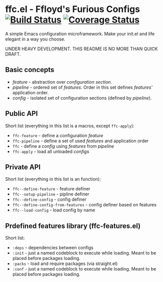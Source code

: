 # ffc.el - Ffloyd's Furious Configs [![Build Status](https://travis-ci.org/ffloyd/ffc.svg?branch=master)](https://travis-ci.org/ffloyd/ffc) [![Coverage Status](https://coveralls.io/repos/github/ffloyd/ffc/badge.svg?branch=master)](https://coveralls.io/github/ffloyd/ffc?branch=master)

A simple Emacs configuration microframework. Make your init.el and life elegant in a way you choose.

UNDER HEAVY DEVELOPMENT. THIS README IS NO MORE THAN QUICK DRAFT. 

## Basic concepts

* _feature_ - abstraction over _configuration section_.
* _pipeline_ - ordered set of _features_. Order in this set defines _features'_ application order.
* _config_ - isolated set of configuration sections (defined by _pipeline_).

## Public API

Short list (everything in this list is a macros, except `ffc-apply`):

* `ffc-feature` - define a configuration _feature_
* `ffc-pipeline` - define a set of used _features_ and application order
* `ffc` - define a _config_ using _features_ from _pipeline_
* `ffc-apply` - load all unloaded _configs_

## Private API

Short list (everything in this list is an function):

* `ffc--define-feature` - feature definer
* `ffc--setup-pipeline` - pipline definer
* `ffc--define-config` - config definer
* `ffc--define-config-from-features` - config definer based on features
* `ffc--load-config` - load config by name

## Prdefined features library (ffc-features.el)

Short list:

* `:deps` - dependencies between configs
* `:init` - just a named codeblock to execute while loading. Meant to be placed before packages loading.
* `:packs` - load and require packages (via straight.el)
* `:conf` - just a named codeblock to execute while loading. Meant to be placed before packages loading.
